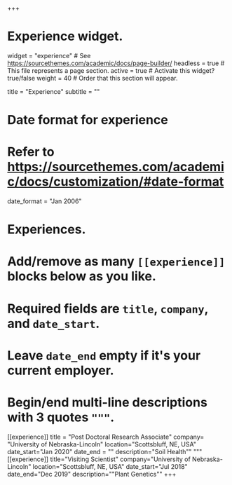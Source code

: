 +++
# Experience widget.
widget = "experience"  # See https://sourcethemes.com/academic/docs/page-builder/
headless = true  # This file represents a page section.
active = true  # Activate this widget? true/false
weight = 40  # Order that this section will appear.

title = "Experience"
subtitle = ""

# Date format for experience
#   Refer to https://sourcethemes.com/academic/docs/customization/#date-format
date_format = "Jan 2006"

# Experiences.
#   Add/remove as many `[[experience]]` blocks below as you like.
#   Required fields are `title`, `company`, and `date_start`.
#   Leave `date_end` empty if it's your current employer.
#   Begin/end multi-line descriptions with 3 quotes `"""`.

[[experience]]
title = "Post Doctoral Research Associate"
company= "University of Nebraska-Lincoln"
location="Scottsbluff, NE, USA"
date_start="Jan 2020"
date_end = ""
description="Soil Health""
"""
[[experience]]
title="Visiting Scientist"
company="University of Nebraska-Lincoln"
location="Scottsbluff, NE, USA"
date_start="Jul 2018"
date_end="Dec 2019"
description=""Plant Genetics""
+++
